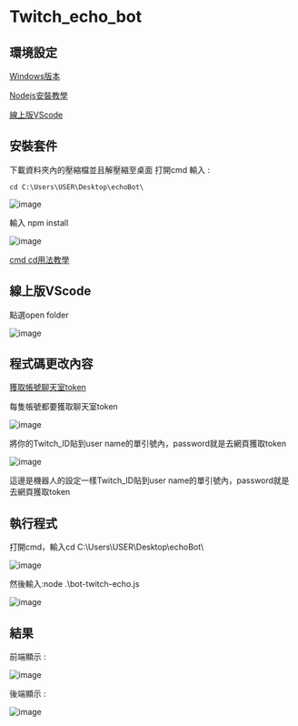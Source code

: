 # Twitch_echo_bot

## 環境設定
[Windows版本](https://nodejs.org/dist/v16.14.0/node-v16.14.0-x64.msi)

[Nodejs安裝教學](https://www.runoob.com/nodejs/nodejs-install-setup.html)

[線上版VScode](https://vscode.dev/)

## 安裝套件

下載資料夾內的壓縮檔並且解壓縮至桌面
打開cmd
輸入 : 
```DOS
cd C:\Users\USER\Desktop\echoBot\
```
![image](https://user-images.githubusercontent.com/55253641/153766964-ba9ec827-6d93-460f-897a-f18f15166f62.png)

輸入 npm install

![image](https://user-images.githubusercontent.com/55253641/153766362-cf9d0d19-679e-46b2-8af9-64494ddc5f15.png)

[cmd cd用法教學](https://dotblogs.com.tw/CYLcode/2018/09/13/102159)

## 線上版VScode
點選open folder

![image](https://user-images.githubusercontent.com/55253641/153766901-e1724db9-dbb0-478c-9276-ee41cc4e246a.png)

## 程式碼更改內容

[獲取帳號聊天室token](https://twitchapps.com/tmi/)

每隻帳號都要獲取聊天室token

![image](https://user-images.githubusercontent.com/55253641/153766096-0a9423a3-915c-4659-ae92-ed5a84aa1a79.png)

將你的Twitch_ID貼到user name的單引號內，password就是去網頁獲取token

![image](https://user-images.githubusercontent.com/55253641/153766139-7edfb7f6-c3de-4bf9-9880-2a6f12f3ff5c.png)

這邊是機器人的設定一樣Twitch_ID貼到user name的單引號內，password就是去網頁獲取token


## 執行程式

打開cmd，輸入cd C:\Users\USER\Desktop\echoBot\

![image](https://user-images.githubusercontent.com/55253641/153766330-9b70099a-1e74-40ce-a4fd-8077b14ee4c1.png)

然後輸入:node .\bot-twitch-echo.js

![image](https://user-images.githubusercontent.com/55253641/153766404-1dc98be0-abfe-4778-b83e-48d4be840d24.png)


## 結果

前端顯示 : 

![image](https://user-images.githubusercontent.com/55253641/153766424-b1cd9cd9-d0ca-44bc-84fa-1bb763c3d2b9.png)

後端顯示 : 

![image](https://user-images.githubusercontent.com/55253641/153766449-c6a13939-bdfe-4cde-969a-746832130218.png)

